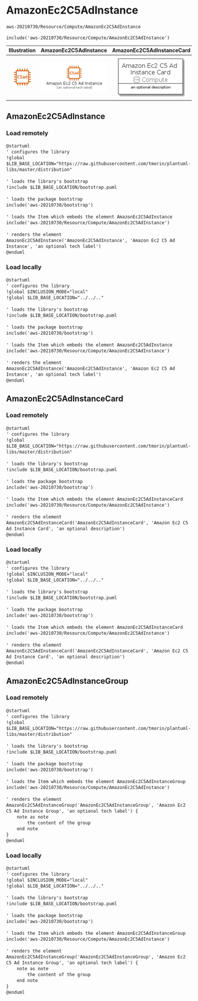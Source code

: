 # AmazonEc2C5AdInstance


```text
aws-20210730/Resource/Compute/AmazonEc2C5AdInstance
```

```text
include('aws-20210730/Resource/Compute/AmazonEc2C5AdInstance')
```



| Illustration | AmazonEc2C5AdInstance | AmazonEc2C5AdInstanceCard | AmazonEc2C5AdInstanceGroup |
| :---: | :---: | :---: | :---: |
| ![illustration for Illustration](../../../aws-20210730/Resource/Compute/AmazonEc2C5AdInstance.png) | ![illustration for AmazonEc2C5AdInstance](../../../aws-20210730/Resource/Compute/AmazonEc2C5AdInstance.Local.png) | ![illustration for AmazonEc2C5AdInstanceCard](../../../aws-20210730/Resource/Compute/AmazonEc2C5AdInstanceCard.Local.png) | ![illustration for AmazonEc2C5AdInstanceGroup](../../../aws-20210730/Resource/Compute/AmazonEc2C5AdInstanceGroup.Local.png) |




## AmazonEc2C5AdInstance

### Load remotely
```plantuml
@startuml
' configures the library
!global $LIB_BASE_LOCATION="https://raw.githubusercontent.com/tmorin/plantuml-libs/master/distribution"

' loads the library's bootstrap
!include $LIB_BASE_LOCATION/bootstrap.puml

' loads the package bootstrap
include('aws-20210730/bootstrap')

' loads the Item which embeds the element AmazonEc2C5AdInstance
include('aws-20210730/Resource/Compute/AmazonEc2C5AdInstance')

' renders the element
AmazonEc2C5AdInstance('AmazonEc2C5AdInstance', 'Amazon Ec2 C5 Ad Instance', 'an optional tech label')
@enduml
```

### Load locally
```plantuml
@startuml
' configures the library
!global $INCLUSION_MODE="local"
!global $LIB_BASE_LOCATION="../../.."

' loads the library's bootstrap
!include $LIB_BASE_LOCATION/bootstrap.puml

' loads the package bootstrap
include('aws-20210730/bootstrap')

' loads the Item which embeds the element AmazonEc2C5AdInstance
include('aws-20210730/Resource/Compute/AmazonEc2C5AdInstance')

' renders the element
AmazonEc2C5AdInstance('AmazonEc2C5AdInstance', 'Amazon Ec2 C5 Ad Instance', 'an optional tech label')
@enduml
```

## AmazonEc2C5AdInstanceCard

### Load remotely
```plantuml
@startuml
' configures the library
!global $LIB_BASE_LOCATION="https://raw.githubusercontent.com/tmorin/plantuml-libs/master/distribution"

' loads the library's bootstrap
!include $LIB_BASE_LOCATION/bootstrap.puml

' loads the package bootstrap
include('aws-20210730/bootstrap')

' loads the Item which embeds the element AmazonEc2C5AdInstanceCard
include('aws-20210730/Resource/Compute/AmazonEc2C5AdInstance')

' renders the element
AmazonEc2C5AdInstanceCard('AmazonEc2C5AdInstanceCard', 'Amazon Ec2 C5 Ad Instance Card', 'an optional description')
@enduml
```

### Load locally
```plantuml
@startuml
' configures the library
!global $INCLUSION_MODE="local"
!global $LIB_BASE_LOCATION="../../.."

' loads the library's bootstrap
!include $LIB_BASE_LOCATION/bootstrap.puml

' loads the package bootstrap
include('aws-20210730/bootstrap')

' loads the Item which embeds the element AmazonEc2C5AdInstanceCard
include('aws-20210730/Resource/Compute/AmazonEc2C5AdInstance')

' renders the element
AmazonEc2C5AdInstanceCard('AmazonEc2C5AdInstanceCard', 'Amazon Ec2 C5 Ad Instance Card', 'an optional description')
@enduml
```

## AmazonEc2C5AdInstanceGroup

### Load remotely
```plantuml
@startuml
' configures the library
!global $LIB_BASE_LOCATION="https://raw.githubusercontent.com/tmorin/plantuml-libs/master/distribution"

' loads the library's bootstrap
!include $LIB_BASE_LOCATION/bootstrap.puml

' loads the package bootstrap
include('aws-20210730/bootstrap')

' loads the Item which embeds the element AmazonEc2C5AdInstanceGroup
include('aws-20210730/Resource/Compute/AmazonEc2C5AdInstance')

' renders the element
AmazonEc2C5AdInstanceGroup('AmazonEc2C5AdInstanceGroup', 'Amazon Ec2 C5 Ad Instance Group', 'an optional tech label') {
    note as note
        the content of the group
    end note
}
@enduml
```

### Load locally
```plantuml
@startuml
' configures the library
!global $INCLUSION_MODE="local"
!global $LIB_BASE_LOCATION="../../.."

' loads the library's bootstrap
!include $LIB_BASE_LOCATION/bootstrap.puml

' loads the package bootstrap
include('aws-20210730/bootstrap')

' loads the Item which embeds the element AmazonEc2C5AdInstanceGroup
include('aws-20210730/Resource/Compute/AmazonEc2C5AdInstance')

' renders the element
AmazonEc2C5AdInstanceGroup('AmazonEc2C5AdInstanceGroup', 'Amazon Ec2 C5 Ad Instance Group', 'an optional tech label') {
    note as note
        the content of the group
    end note
}
@enduml
```


